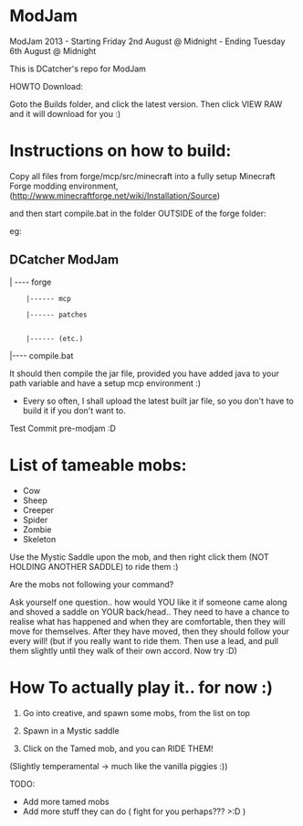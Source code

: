 ModJam
======
ModJam 2013 - Starting Friday 2nd August @ Midnight
            - Ending Tuesday 6th August @ Midnight
            
This is DCatcher's repo for ModJam


HOWTO Download:

Goto the Builds folder, and click the latest version. Then click VIEW RAW and it will download for you :)


Instructions on how to build:
===============================
Copy all files from forge/mcp/src/minecraft into a fully setup Minecraft Forge modding environment, 
(http://www.minecraftforge.net/wiki/Installation/Source)

and then start compile.bat in the folder OUTSIDE of the forge folder:

eg:




DCatcher ModJam
--------------------
| ---- forge
        
        |------ mcp
        
        |------ patches
        
        
        |------ (etc.)


|---- compile.bat

It should then compile the jar file, provided you have added java to your path variable and have a setup mcp environment :)

+ Every so often, I shall upload the latest built jar file, so you don't have to build it if you don't want to.

Test Commit pre-modjam :D

List of tameable mobs:
===========================
- Cow
- Sheep
- Creeper
- Spider
- Zombie
- Skeleton


Use the Mystic Saddle upon the mob, and then right click them (NOT HOLDING ANOTHER SADDLE) to ride them :)

Are the mobs not following your command?

Ask yourself one question.. how would YOU like it if someone came along and shoved a saddle on YOUR back/head.. They need to have a chance to realise what has happened and when they are comfortable, then they will move for themselves. After they have moved, then they should follow your every will!
(but if you really want to ride them. Then use a lead, and pull them slightly until they walk of their own accord. Now try :D)





How To actually play it.. for now :)
=======================================
1) Go into creative, and spawn some mobs, from the list on top

2) Spawn in a Mystic saddle

3) Click on the Tamed mob, and you can RIDE THEM!

(Slightly temperamental -> much like the vanilla piggies :))


TODO:
- Add more tamed mobs
- Add more stuff they can do ( fight for you perhaps??? >:D )
